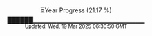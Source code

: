 <p align="center">
⏳Year Progress (21.17 %) <br>
██████▁▁▁▁▁▁▁▁▁▁▁▁▁▁▁▁▁▁▁▁▁▁▁▁ <br>
<sub>Updated: Wed, 19 Mar 2025 06:30:50 GMT</sub>
</p>

